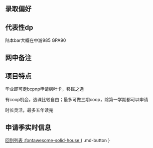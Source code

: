 ## 录取偏好

## 代表性dp
陆本bar大概在中游985 GPA90
## 网申备注

## 项目特点
毕业即可走bcpnp申请枫叶卡，移民之选

有coop机会，选课比较自由；最多可做三期coop，除第一学期都可以申请

时长灵活，最多五年读完
## 申请季实时信息

[回到列表 :fontawesome-solid-house:](选校梯度.md){ .md-button }
